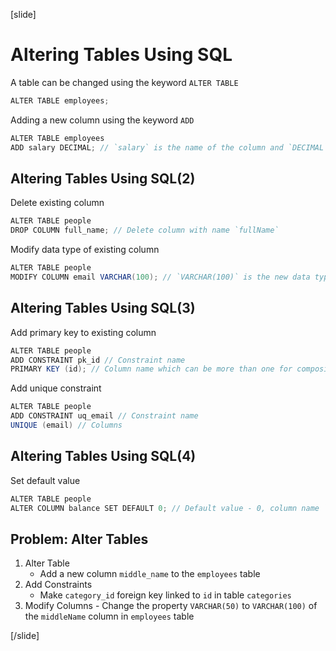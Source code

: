 [slide]

# Altering Tables Using SQL

A table can be changed using the keyword `ALTER TABLE`

```Java
ALTER TABLE employees;
```

Adding a new column using the keyword `ADD`

```Java
ALTER TABLE employees
ADD salary DECIMAL; // `salary` is the name of the column and `DECIMAL` specifies the data type
```

## Altering Tables Using SQL(2)

Delete existing column

```Java
ALTER TABLE people
DROP COLUMN full_name; // Delete column with name `fullName`
```

Modify data type of existing column

```Java
ALTER TABLE people
MODIFY COLUMN email VARCHAR(100); // `VARCHAR(100)` is the new data type
```

## Altering Tables Using SQL(3)

Add primary key to existing column

```Java
ALTER TABLE people
ADD CONSTRAINT pk_id // Constraint name
PRIMARY KEY (id); // Column name which can be more than one for composite key
```

Add unique constraint

```Java
ALTER TABLE people
ADD CONSTRAINT uq_email // Constraint name
UNIQUE (email) // Columns
```

## Altering Tables Using SQL(4)

Set default value

```Java
ALTER TABLE people
ALTER COLUMN balance SET DEFAULT 0; // Default value - 0, column name `balance`
```

## Problem: Alter Tables

1. Alter Table
   - Add a new column `middle_name` to the `employees` table
2. Add Constraints
   - Make `category_id` foreign key linked to `id` in table `categories`
3. Modify Columns - Change the property `VARCHAR(50)` to `VARCHAR(100)` of the `middleName` column in `employees` table

[/slide]
